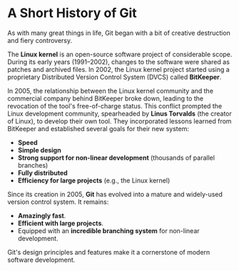 # A Short History of Git

As with many great things in life, Git began with a bit of creative destruction and fiery controversy.

The **Linux kernel** is an open-source software project of considerable scope. During its early years (1991–2002), changes to the software were shared as patches and archived files. In 2002, the Linux kernel project started using a proprietary Distributed Version Control System (DVCS) called **BitKeeper**.

In 2005, the relationship between the Linux kernel community and the commercial company behind BitKeeper broke down, leading to the revocation of the tool's free-of-charge status. This conflict prompted the Linux development community, spearheaded by **Linus Torvalds** (the creator of Linux), to develop their own tool. They incorporated lessons learned from BitKeeper and established several goals for their new system:

- **Speed**
- **Simple design**
- **Strong support for non-linear development** (thousands of parallel branches)
- **Fully distributed**
- **Efficiency for large projects** (e.g., the Linux kernel)

Since its creation in 2005, **Git** has evolved into a mature and widely-used version control system. It remains:

- **Amazingly fast**.
- **Efficient with large projects**.
- Equipped with an **incredible branching system** for non-linear development.

Git's design principles and features make it a cornerstone of modern software development.
